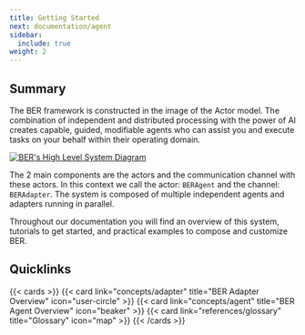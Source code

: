```yaml
---
title: Getting Started
next: documentation/agent
sidebar:
  include: true
weight: 2
---
```


## Summary
The BER framework is constructed in the image of the Actor model. The combination of independent and distributed processing with the power of AI creates capable, guided, modifiable agents who can assist you and execute tasks on your behalf within their operating domain.

[![BER's High Level System Diagram](/diagrams/ber-001-framework.svg)](/diagrams/ber-001-framework.svg)

The 2 main components are the actors and the communication channel with these actors. In this context we call the actor: `BERAgent` and the channel: `BERAdapter`. The system is composed of multiple independent agents and adapters running in parallel.

Throughout our documentation you will find an overview of this system, tutorials to get started, and practical examples to compose and customize BER.

## Quicklinks
{{< cards >}}
{{< card link="concepts/adapter" title="BER Adapter Overview" icon="user-circle" >}}
{{< card link="concepts/agent" title="BER Agent Overview" icon="beaker" >}}
{{< card link="references/glossary" title="Glossary" icon="map" >}}
{{< /cards >}}
